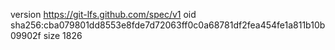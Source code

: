 version https://git-lfs.github.com/spec/v1
oid sha256:cba079801dd8553e8fde7d72063ff0c0a68781df2fea454fe1a811b10b09902f
size 1826
